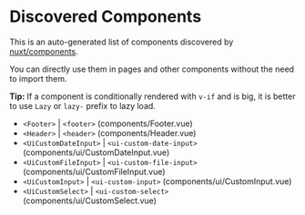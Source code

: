 # Discovered Components

This is an auto-generated list of components discovered by [nuxt/components](https://github.com/nuxt/components).

You can directly use them in pages and other components without the need to import them.

**Tip:** If a component is conditionally rendered with `v-if` and is big, it is better to use `Lazy` or `lazy-` prefix to lazy load.

- `<Footer>` | `<footer>` (components/Footer.vue)
- `<Header>` | `<header>` (components/Header.vue)
- `<UiCustomDateInput>` | `<ui-custom-date-input>` (components/ui/CustomDateInput.vue)
- `<UiCustomFileInput>` | `<ui-custom-file-input>` (components/ui/CustomFileInput.vue)
- `<UiCustomInput>` | `<ui-custom-input>` (components/ui/CustomInput.vue)
- `<UiCustomSelect>` | `<ui-custom-select>` (components/ui/CustomSelect.vue)
